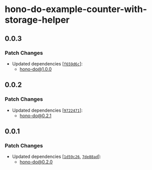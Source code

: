 # hono-do-example-counter-with-storage-helper

## 0.0.3

### Patch Changes

- Updated dependencies [[`f659d6c`](https://github.com/sor4chi/hono-do/commit/f659d6ce48e0c77f785a813faf1585d8f0b216ec)]:
  - hono-do@1.0.0

## 0.0.2

### Patch Changes

- Updated dependencies [[`9722471`](https://github.com/sor4chi/hono-do/commit/9722471232447d56aa0fd60ac052fca2b30fb57d)]:
  - hono-do@0.2.1

## 0.0.1

### Patch Changes

- Updated dependencies [[`1d59c26`](https://github.com/sor4chi/hono-do/commit/1d59c26223aeb098064d7c320d531fc50ef525f4), [`7de88ad`](https://github.com/sor4chi/hono-do/commit/7de88ad95123fb7fb074251273edf9b1b4f79abe)]:
  - hono-do@0.2.0
